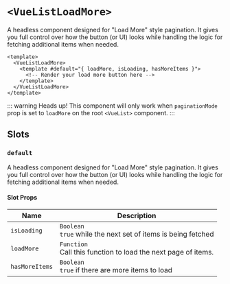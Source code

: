 # `<VueListLoadMore>`

A headless component designed for "Load More" style pagination.
It gives you full control over how the button (or UI) looks while handling the logic for fetching additional items when needed.

```vue
<template>
  <VueListLoadMore>
    <template #default="{ loadMore, isLoading, hasMoreItems }">
      <!-- Render your load more button here -->
    </template>
  </VueListLoadMore>
</template>
```

::: warning Heads up!
This component will only work when `paginationMode` prop is set to `loadMore` on the root `<VueList>` component.
:::

## Slots

### `default`

A headless component designed for "Load More" style pagination.
It gives you full control over how the button (or UI) looks while handling the logic for fetching additional items when needed.

#### Slot Props

| Name           | Description                                                         |
| -------------- | ------------------------------------------------------------------- |
| `isLoading`    | `Boolean` <br/> `true` while the next set of items is being fetched |
| `loadMore`     | `Function` <br/> Call this function to load the next page of items. |
| `hasMoreItems` | `Boolean` <br/> `true` if there are more items to load              |
